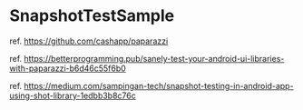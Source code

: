 # SnapshotTestSample

ref. https://github.com/cashapp/paparazzi

ref. https://betterprogramming.pub/sanely-test-your-android-ui-libraries-with-paparazzi-b6d46c55f6b0

ref. https://medium.com/sampingan-tech/snapshot-testing-in-android-app-using-shot-library-1edbb3b8c76c
